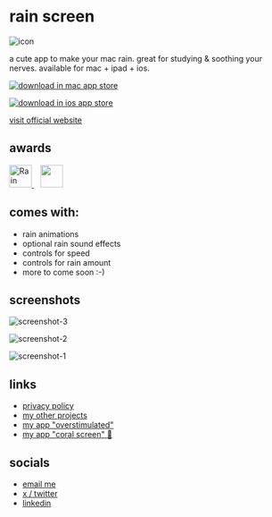 # rain screen

![icon](https://rain-screen.netlify.app/img/icon.webp)

a cute app to make your mac rain. great for studying & soothing your nerves. available for mac + ipad + ios.

[![download in mac app store](https://rain-screen.netlify.app/img/download-mac.svg?v=2)](https://apple.co/3WsLHX6)

[![download in ios app store](https://rain-screen.netlify.app/img/download.svg?v=2)](https://apple.co/4fnlYrI)

[visit official website](https://rain-screen.netlify.app)


## awards

<a href="https://www.producthunt.com/posts/rain-screen?embed=true&utm_source=badge-top-post-badge&utm_medium=badge&utm_souce=badge-rain&#0045;screen" target="_blank">
<img
src="https://api.producthunt.com/widgets/embed-image/v1/top-post-badge.svg?post_id=468288&theme=light&period=daily"
alt="Rain&#0032;Screen - Make&#0032;your&#0032;Mac&#0032;rain |
Product Hunt"
  height="40"
  />
</a>
&nbsp;&nbsp;
<a href="https://www.producthunt.com/posts/rain-screen?embed=true&utm_source=badge-top-post-badge&utm_medium=badge&utm_souce=badge-rain&#0045;screen" target="_blank">
<img src="https://rain-screen.netlify.app/img/product-hunt-5-daily.svg" height="40" />
</a>

## comes with:

- rain animations
- optional rain sound effects
- controls for speed
- controls for rain amount
- more to come soon :-)

## screenshots
![screenshot-3](https://rain-screen.netlify.app/img/screenshot-1.webp)

![screenshot-2](https://rain-screen.netlify.app/img/screenshot-2.webp)

![screenshot-1](https://rain-screen.netlify.app/img/screenshot-3.webp)


## links

- [privacy policy](https://github.com/neontomo/rain-screen-app/blob/main/PRIVACY.md)
- [my other projects](https://github.com/neontomo)
- [my app "overstimulated"](https://overstimulated.netlify.app)
- [my app "coral screen" 🐠](https://coral-screen.netlify.app)

## socials

- [email me](mailto:tomomyrman+rainscreen@proton.me?subject=question+about+rain+screen)
- [x / twitter](https://twitter.com/neontomo)
- [linkedin](https://www.linkedin.com/in/tomo-myrman)
